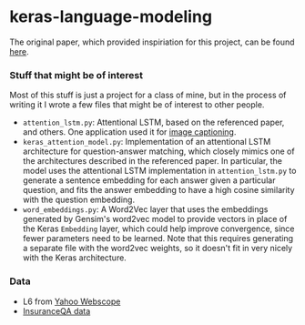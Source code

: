 # keras-language-modeling

The original paper, which provided inspiriation for this project, can be found [here](http://arxiv.org/pdf/1511.04108.pdf).

### Stuff that might be of interest

Most of this stuff is just a project for a class of mine, but in the process of writing it I wrote a few files that might be of interest to other people.

 - `attention_lstm.py`: Attentional LSTM, based on the referenced paper, and others. One application used it for [image captioning](http://arxiv.org/pdf/1502.03044.pdf).
 - `keras_attention_model.py`: Implementation of an attentional LSTM architecture for question-answer matching, which closely mimics one of the architectures described in the referenced paper. In particular, the model uses the attentional LSTM implementation in `attention_lstm.py` to generate a sentence embedding for each answer given a particular question, and fits the answer embedding to have a high cosine similarity with the question embedding.
 - `word_embeddings.py`: A Word2Vec layer that uses the embeddings generated by Gensim's word2vec model to provide vectors in place of the Keras `Embedding` layer, which could help improve convergence, since fewer parameters need to be learned. Note that this requires generating a separate file with the word2vec weights, so it doesn't fit in very nicely with the Keras architecture.

### Data

 - L6 from [Yahoo Webscope](http://webscope.sandbox.yahoo.com/)
 - [InsuranceQA data](https://github.com/shuzi/insuranceQA)
